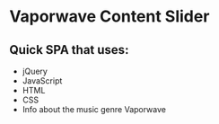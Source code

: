 # Vaporwave Content Slider
## Quick SPA that uses: 
* jQuery
* JavaScript
* HTML
* CSS 
* Info about the music genre Vaporwave
